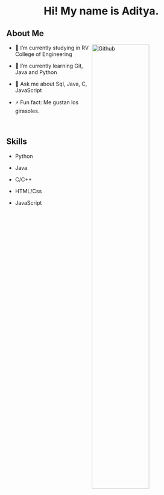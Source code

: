 <h1 align='center'> Hi! My name is Aditya.</h1>


<h2> About Me</h2>

<img width="55%" align="right" alt="Github" src="https://raw.githubusercontent.com/onimur/.github/master/.resources/git-header.svg" />

- 🔭 I’m currently studying in RV College of Engineering
  
- 🌱 I’m currently learning Git, Java and Python

- 💬 Ask me about Sql, Java, C, JavaScript
  
- ⚡ Fun fact: Me gustan los girasoles.


<br>
<h2> Skills</h2>

- Python

- Java

- C/C++

- HTML/Css

- JavaScript
